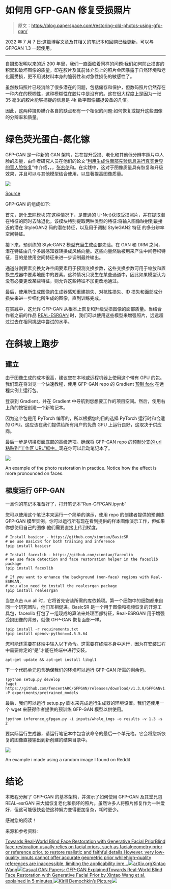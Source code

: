 # 如何用 GFP-GAN 修复受损照片

> 原文：<https://blog.paperspace.com/restoring-old-photos-using-gfp-gan/>

2022 年 7 月 7 日:这篇博客文章及其相关的笔记本和回购已经更新，可以与 GFPGAN 1.3 一起使用。

* * *

自摄影发明以来的近 200 年里，我们一直面临着同样的问题:我们如何防止损害的积累和破坏图像的质量。印在胶片及其前体介质上的照片会因暴露于自然环境和老化而受损，更不用说材料本身的脆弱性和对急性损伤的敏感性了。

虽然数码照片已经消除了很多潜在的问题，包括储存和保护，但数码照片仍然存在一种内在的模糊性，这种模糊性在胶片中是没有的。这在很大程度上是因为一张 35 毫米的胶片能够捕捉的信息是 4k 数字图像捕捉设备的几倍。

因此，这两种摄影媒介各自的缺点都有一个相似的问题:如何恢复或提升这些图像的分辨率和质量。

# 绿色荧光蛋白-氮化镓

GFP-GAN 是一种新的 GAN 架构，旨在提升受损、老化和其他低分辨率照片中人脸的质量，由作者研究人员在他们的论文“[利用生成性面部先验信息进行真实世界的盲人脸恢复](https://arxiv.org/pdf/2101.04061.pdf)”中介绍，，，[张宏伦](https://arxiv.org/search/cs?searchtype=author&query=Zhang%2C+H)和。在实践中，这对于图像质量具有恢复和升级效果，并且可以与其他模型结合使用，以显著提高图像质量。

![](img/c4f94c8047e0f558de42c6cd91686ac7.png)

[Source](https://arxiv.org/pdf/2101.04061.pdf)

GFP-GAN 的组成如下:

首先，退化去除模块(在这种情况下，是普通的 U-Net)获取受损照片，并在提取潜在特征的同时去除退化。该模块特别提取两种类型的特征:将输入图像映射到最接近的潜在 StyleGAN2 码的潜在特征，以及用于调制 StyleGAN2 特征 [](https://arxiv.org/pdf/2101.04061.pdf) 的多分辨率空间特征。

接下来，预训练的 StyleGAN2 模型充当生成面部先验。在 GAN 和 DRM 之间，潜在特征由几个多层感知器转换成风格向量。这些向量然后被用来产生中间卷积特征，目的是使用空间特征来进一步调制最终输出。

通道分割要素变换允许空间要素用于预测变换参数，这些变换参数可用于缩放和置换生成器中要素地图中的要素。这种情况只发生在某些通道中，因此如果模型认为没有必要更改某些特征，则允许这些特征不加更改地通过。

最后，使用所生成图像的生成器感知重建损失、对抗性损失、ID 损失和面部成分损失来进一步细化所生成的图像，直到训练完成。

在实践中，这允许 GFP-GAN 从根本上恢复和升级受损图像的面部质量。当结合作者之前的作品 [REAL-ESRGAN](https://github.com/xinntao/Real-ESRGAN) 时，我们可以使用这些模型来增强照片，远远超过过去在相同挑战中尝试的水平。

# 在斜坡上跑步

## 建立

由于图像生成的成本很高，建议您在本地或远程机器上使用这个带有 GPU 的包。我们现在将浏览一个快速教程，使用 GFP-GAN repo 的 Gradient [预制 fork](https://github.com/gradient-ai/GFPGAN) 在远程实例上运行包。

登录到 Gradient，并在 Gradient 中导航到您想要工作的项目空间。然后，使用右上角的按钮创建一个新笔记本。

因为这个包是用 PyTorch 编写的，所以根据您的目的选择 PyTorch 运行时和合适的 GPU。这应该在我们提供给所有用户的免费 GPU 上运行良好，这取决于供应商。

最后一步是切换页面底部的高级选项。确保将 GFP-GAN repo 的[预制分支的 url 粘贴到“工作区 URL”框中。](https://github.com/gradient-ai/GFPGAN)现在你可以启动笔记本了。

![](img/b8924653503350705b8ce0759cb38e9c.png)

An example of the photo restoration in practice. Notice how the effect is more pronounced on faces. 

## 梯度运行 GFP-GAN

一旦你的笔记本准备好了，打开笔记本“Run-GFPGAN.ipynb”

您可以使用这个笔记本来运行一个简单的演示，使用 repo 的创建者提供的预训练 GFP-GAN 模型实例。你可以运行所有现在看到提供的样本图像演示工作，但如果你想使用自己的图像:他们需要直接上传到梯度。

```
# Install basicsr - https://github.com/xinntao/BasicSR
# We use BasicSR for both training and inference
!pip install basicsr

# Install facexlib - https://github.com/xinntao/facexlib
# We use face detection and face restoration helper in the facexlib package
!pip install facexlib

# If you want to enhance the background (non-face) regions with Real-ESRGAN,
# you also need to install the realesrgan package
!pip install realesrgan
```

当您点击 run all 时，它将首先安装所需的库依赖项。第一个细胞中的细胞都来自同一个研究团队，他们互相促进。BasicSR 是一个用于图像和视频恢复的开源工具包，facexlib 打包了一组现成的算法来处理面部特征，Real-ESRGAN 用于增强受损图像的背景，就像 GFP-GAN 恢复面部一样。

```
!pip install -r requirements.txt
!pip install opencv-python==4.5.5.64 
```

您可能还需要在终端中输入以下命令。这需要在终端本身中运行，因为在安装过程中需要肯定的“是”才能在终端中进行安装。

```
apt-get update && apt-get install libgl1
```

下一个代码单元包含确保我们的环境可以运行 GFP-GAN 所需的剩余包。

```
!python setup.py develop
!wget https://github.com/TencentARC/GFPGAN/releases/download/v1.3.0/GFPGANv1.3.pth -P experiments/pretrained_models 
```

最后，我们可以运行 setup.py 脚本来完成运行生成器的环境设置。我们还使用一个 wget 来获得作者提供的预训练 GFP-GAN 模型以供使用。

```
!python inference_gfpgan.py -i inputs/whole_imgs -o results -v 1.3 -s 2
```

要实际运行生成器，请运行笔记本中包含该命令的最后一个单元格。它会将您新恢复的图像直接输出到新创建的结果目录中。

![](img/a6271f6d0d165d7e4a579d1bb5eb1369.png)

An example i made using a random image I found on Reddit

# 结论

本教程分解了 GFP-GAN 的基本架构，并演示了如何使用 GFP-GAN 及其堂兄包 REAL-esrGAN 来大幅恢复老化和损坏的照片。虽然许多人将照片修复作为一种爱好，但这可能很快会使这种努力变得更加复杂，耗时更少。

感谢您的阅读！

来源和参考资料:

[Towards Real-World Blind Face Restoration with Generative Facial PriorBlind face restoration usually relies on facial priors, such as facialgeometry prior or reference prior, to restore realistic and faithful details.However, very low-quality inputs cannot offer accurate geometric prior whilehigh-quality references are inaccessible, limiting the applicability inre…![](img/cf61d27c9cb935d63f8aa1b7294b2d85.png)arXiv.orgXintao Wang![](img/e88f1bb7d30f8467aafffb36857b1e5a.png)](https://arxiv.org/abs/2101.04061)[Casual GAN Papers: GFP-GAN ExplainedTowards Real-World Blind Face Restoration with Generative Facial Prior by Xintao Wang et al. explained in 5 minutes.![](img/e703fb19737ddb9bb4db68b8f219712c.png)Kirill Demochkin’s Picture![](img/e2abd2cab57ed8b1faf68ef2b353f04b.png)](https://www.casualganpapers.com/generative-face-prior-blind-face-restoration/GFPGAN.html)